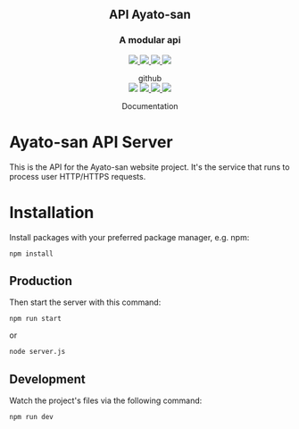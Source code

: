 <div align="center">
    <h2>API Ayato-san </h2>
    <h3>A modular api</h3>
    <p>
        <a href="https://en.wikipedia.org/wiki/MIT_License" alt="Licence">
            <img src="https://img.shields.io/github/license/Ayato-san/api.ayato-san.fr" />
        </a>
        <a href="https://en.wikipedia.org/wiki/MIT_License" alt="Licence">
            <img src="https://img.shields.io/github/package-json/v/Ayato-san/api.ayato-san.fr" />
        </a>
        <a href="https://github.com/Ayato-san/api.ayato-san.fr/pulse" alt="Activity">
            <img src="https://img.shields.io/github/commit-activity/m/Ayato-san/api.ayato-san.fr" />
        </a>
        <a href="https://github.com/Ayato-san/api.ayato-san.fr/graphs/contributors" alt="Contributors">
            <img src="https://img.shields.io/github/contributors-anon/Ayato-san/api.ayato-san.fr"/>
        </a>
    </p>
    <p>
        github</br>
        <img src="https://img.shields.io/github/stars/Ayato-san/api.ayato-san.fr"/>
        <a href="https://github.com/Ayato-san/api.ayato-san.fr/commits" alt="Commits">
            <img src="https://img.shields.io/github/last-commit/Ayato-san/api.ayato-san.fr"/>
        </a>
        <a href="https://github.com/Ayato-san/api.ayato-san.fr/issues" alt="issues">
            <img src="https://img.shields.io/github/issues/Ayato-san/api.ayato-san.fr"/>
        </a>
        <img src="https://img.shields.io/github/languages/code-size/Ayato-san/api.ayato-san.fr"/>
    </p>
    <p>
        <a>Documentation</a>
    </p>
</div>

# Ayato-san API Server

This is the API for the Ayato-san website project. It's the service that runs to process user HTTP/HTTPS requests.

# Installation

Install packages with your preferred package manager, e.g. npm:

```
npm install
```

## Production

Then start the server with this command:

```
npm run start
```

or

```
node server.js
```

## Development

Watch the project's files via the following command:

```
npm run dev
```
